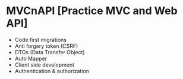 # MVCnAPI [Practice MVC and Web API]
* Code first migrations
* Anti forgery token (CSRF)
* DTOs (Data Transfer Object)
* Auto Mapper
* Client side development
* Authentication & authorization